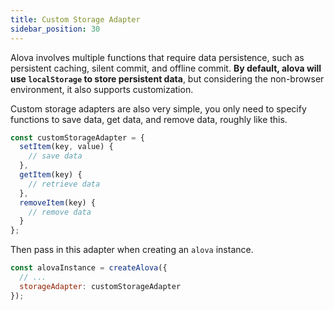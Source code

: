 ```yaml
---
title: Custom Storage Adapter
sidebar_position: 30
---
```


Alova involves multiple functions that require data persistence, such as persistent caching, silent commit, and offline commit. **By default, alova will use `localStorage` to store persistent data**, but considering the non-browser environment, it also supports customization.

Custom storage adapters are also very simple, you only need to specify functions to save data, get data, and remove data, roughly like this.

```javascript
const customStorageAdapter = {
  setItem(key, value) {
    // save data
  },
  getItem(key) {
    // retrieve data
  },
  removeItem(key) {
    // remove data
  }
};
```

Then pass in this adapter when creating an `alova` instance.

```javascript
const alovaInstance = createAlova({
  // ...
  storageAdapter: customStorageAdapter
});
```

